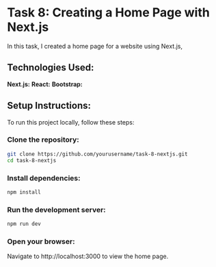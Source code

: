 # Task 8: Creating a Home Page with Next.js
In this task, I created a home page for a website using Next.js,

## Technologies Used:

**Next.js:** 
**React:** 
**Bootstrap:** 

## Setup Instructions:

To run this project locally, follow these steps:

### Clone the repository:

```sh
git clone https://github.com/yourusername/task-8-nextjs.git
cd task-8-nextjs
```
### Install dependencies:
```sh
npm install
```
### Run the development server:
```sh
npm run dev
```
### Open your browser:
Navigate to http://localhost:3000 to view the home page.
